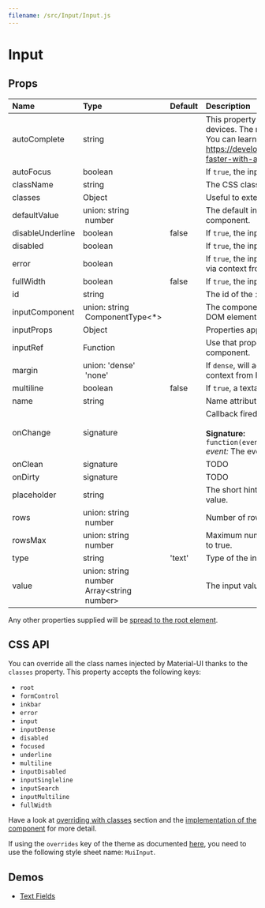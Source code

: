 ```yaml
---
filename: /src/Input/Input.js
---
```


<!--- This documentation is automatically generated, do not try to edit it. -->

# Input



## Props

| Name | Type | Default | Description |
|:-----|:-----|:--------|:------------|
| autoComplete | string |  | This property helps users to fill forms faster, especially on mobile devices. The name can be confusing, it's more like an autofill. You can learn more about it in this article https://developers.google.com/web/updates/2015/06/checkout-faster-with-autofill |
| autoFocus | boolean |  | If `true`, the input will be focused during the first mount. |
| className | string |  | The CSS class name of the wrapper element. |
| classes | Object |  | Useful to extend the style applied to components. |
| defaultValue | union:&nbsp;string<br>&nbsp;number<br> |  | The default input value, useful when not controlling the component. |
| disableUnderline | boolean | false | If `true`, the input will not have an underline. |
| disabled | boolean |  | If `true`, the input will be disabled. |
| error | boolean |  | If `true`, the input will indicate an error. This is normally obtained via context from FormControl. |
| fullWidth | boolean | false | If `true`, the input will take up the full width of its container. |
| id | string |  | The id of the `input` element. |
| inputComponent | union:&nbsp;string<br>&nbsp;ComponentType<*><br> |  | The component used for the input node. Either a string to use a DOM element or a component. It's an `input` by default. |
| inputProps | Object |  | Properties applied to the `input` element. |
| inputRef | Function |  | Use that property to pass a ref callback to the native input component. |
| margin | union:&nbsp;'dense'<br>&nbsp;'none'<br> |  | If `dense`, will adjust vertical spacing. This is normally obtained via context from FormControl. |
| multiline | boolean | false | If `true`, a textarea element will be rendered. |
| name | string |  | Name attribute of the `input` element. |
| onChange | signature |  | Callback fired when the value is changed.<br><br>**Signature:**<br>`function(event: object) => void`<br>*event:* The event source of the callback |
| onClean | signature |  | TODO |
| onDirty | signature |  | TODO |
| placeholder | string |  | The short hint displayed in the input before the user enters a value. |
| rows | union:&nbsp;string<br>&nbsp;number<br> |  | Number of rows to display when multiline option is set to true. |
| rowsMax | union:&nbsp;string<br>&nbsp;number<br> |  | Maximum number of rows to display when multiline option is set to true. |
| type | string | 'text' | Type of the input element. It should be a valid HTML5 input type. |
| value | union:&nbsp;string<br>&nbsp;number<br>&nbsp;Array<string<br>&nbsp;number><br> |  | The input value, required for a controlled component. |

Any other properties supplied will be [spread to the root element](/customization/api#spread).

## CSS API

You can override all the class names injected by Material-UI thanks to the `classes` property.
This property accepts the following keys:
- `root`
- `formControl`
- `inkbar`
- `error`
- `input`
- `inputDense`
- `disabled`
- `focused`
- `underline`
- `multiline`
- `inputDisabled`
- `inputSingleline`
- `inputSearch`
- `inputMultiline`
- `fullWidth`

Have a look at [overriding with classes](/customization/overrides#overriding-with-classes) section
and the [implementation of the component](https://github.com/callemall/material-ui/tree/v1-beta/src/Input/Input.js)
for more detail.

If using the `overrides` key of the theme as documented
[here](/customization/themes#customizing-all-instances-of-a-component-type),
you need to use the following style sheet name: `MuiInput`.

## Demos

- [Text Fields](/demos/text-fields)

